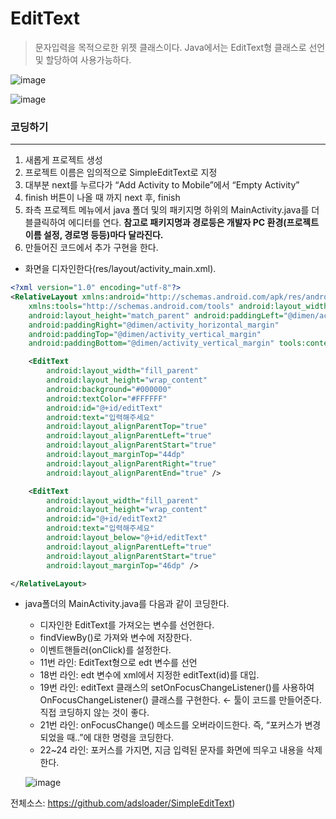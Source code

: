 # EditText
> 문자입력을 목적으로한 위젯 클래스이다. Java에서는 EditText형 클래스로 선언 및 할당하여 사용가능하다.

![image](https://user-images.githubusercontent.com/12086377/27845730-a53b0c48-616c-11e7-90cf-2cac26ee73f8.png)

![image](https://user-images.githubusercontent.com/12086377/27845767-f95a7278-616c-11e7-8a7d-df7f2cb82fe8.png)

### 코딩하기
----

1. 새롭게 프로젝트 생성
2.  프로젝트 이름은 임의적으로 SimpleEditText로 지정
3. 대부분 next를 누르다가 “Add Activity to Mobile”에서 “Empty Activity”
4. finish 버튼이 나올 때 까지 next 후, finish
5. 좌측 프로젝트 메뉴에서 java 폴더 및의 패키지명 하위의 MainActivity.java를 더블클릭하여 에디터를 연다. **참고로 패키지명과 경로등은 개발자 PC 환경(프로젝트 이름 설정, 경로명 등등)마다 달라진다.**  
6. 만들어진 코드에서 추가 구현을 한다.
  - 화면을 디자인한다(res/layout/activity_main.xml).

~~~xml
<?xml version="1.0" encoding="utf-8"?>
<RelativeLayout xmlns:android="http://schemas.android.com/apk/res/android"
    xmlns:tools="http://schemas.android.com/tools" android:layout_width="match_parent"
    android:layout_height="match_parent" android:paddingLeft="@dimen/activity_horizontal_margin"
    android:paddingRight="@dimen/activity_horizontal_margin"
    android:paddingTop="@dimen/activity_vertical_margin"
    android:paddingBottom="@dimen/activity_vertical_margin" tools:context=".MainActivity">

    <EditText
        android:layout_width="fill_parent"
        android:layout_height="wrap_content"
        android:background="#000000"
        android:textColor="#FFFFFF"
        android:id="@+id/editText"
        android:text="입력해주세요"
        android:layout_alignParentTop="true"
        android:layout_alignParentLeft="true"
        android:layout_alignParentStart="true"
        android:layout_marginTop="44dp"
        android:layout_alignParentRight="true"
        android:layout_alignParentEnd="true" />

    <EditText
        android:layout_width="fill_parent"
        android:layout_height="wrap_content"
        android:id="@+id/editText2"
        android:text="입력해주세요"
        android:layout_below="@+id/editText"
        android:layout_alignParentLeft="true"
        android:layout_alignParentStart="true"
        android:layout_marginTop="46dp" />

</RelativeLayout>
~~~

  - java폴더의 MainActivity.java를 다음과 같이 코딩한다.
    - 디자인한 EditText를 가져오는 변수를 선언한다.
    - findViewBy()로 가져와 변수에 저장한다.
    - 이벤트핸들러(onClick)를 설정한다.
    - 11번 라인: EditText형으로 edt 변수를 선언
    - 18번 라인: edt 변수에 xml에서 지정한 editText(id)를 대입.
    - 19번 라인: editText 클래스의 setOnFocusChangeListener()를 사용하여 OnFocusChangeListener() 클래스를 구현한다. ← 툴이 코드를 만들어준다. 직접 코딩하지 않는 것이 좋다.  
    - 21번 라인: onFocusChange() 메소드를 오버라이드한다. 즉, “포커스가 변경되었을 때..”에 대한 명령을 코딩한다.
    - 22~24 라인: 포커스를 가지면, 지금 입력된 문자를 화면에 띄우고 내용을 삭제한다.  

    ![image](https://user-images.githubusercontent.com/12086377/27898489-3b48adf4-6261-11e7-8050-4e5c94df3127.png)

전체소스:
https://github.com/adsloader/SimpleEditText)
